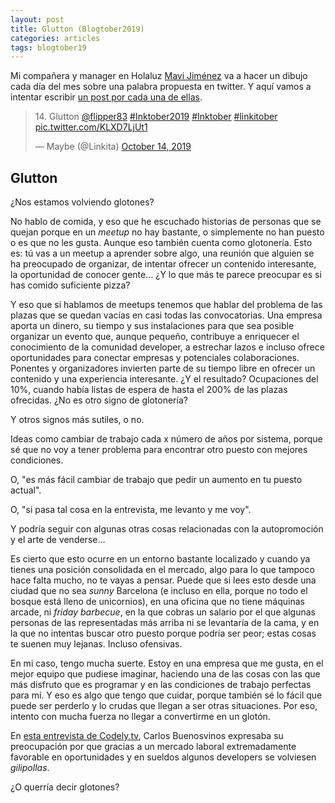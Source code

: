 ```yaml
---
layout: post
title: Glutton (Blogtober2019)
categories: articles
tags: blogtober19
---
```


Mi compañera y manager en Holaluz [Mavi Jiménez](https://twitter.com/Linkita) va a hacer un dibujo cada día del mes sobre una palabra propuesta en twitter. Y aquí vamos a intentar escribir [un post por cada una de ellas](https://franiglesias.github.io/blogtober19-status/).

<blockquote class="twitter-tweet" data-conversation="none" data-theme="dark"><p lang="en" dir="ltr">14. Glutton <a href="https://twitter.com/flipper83?ref_src=twsrc%5Etfw">@flipper83</a> <a href="https://twitter.com/hashtag/Inktober2019?src=hash&amp;ref_src=twsrc%5Etfw">#Inktober2019</a> <a href="https://twitter.com/hashtag/Inktober?src=hash&amp;ref_src=twsrc%5Etfw">#Inktober</a> <a href="https://twitter.com/hashtag/linkitober?src=hash&amp;ref_src=twsrc%5Etfw">#linkitober</a> <a href="https://t.co/KLXD7LjUt1">pic.twitter.com/KLXD7LjUt1</a></p>&mdash; Maybe (@Linkita) <a href="https://twitter.com/Linkita/status/1183832907690991619?ref_src=twsrc%5Etfw">October 14, 2019</a></blockquote> <script async src="https://platform.twitter.com/widgets.js" charset="utf-8"></script>

## Glutton

¿Nos estamos volviendo glotones?

No hablo de comida, y eso que he escuchado historias de personas que se quejan porque en un _meetup_ no hay bastante, o simplemente no han puesto o es que no les gusta. Aunque eso también cuenta como glotonería. Esto es: tú vas a un meetup a aprender sobre algo, una reunión que alguien se ha preocupado de organizar, de intentar ofrecer un contenido interesante, la oportunidad de conocer gente… ¿Y lo que más te parece preocupar es si has comido suficiente pizza?

Y eso que si hablamos de meetups tenemos que hablar del problema de las plazas que se quedan vacías en casi todas las convocatorias. Una empresa aporta un dinero, su tiempo y sus instalaciones para que sea posible organizar un evento que, aunque pequeño, contribuye a enriquecer el conocimiento de la comunidad developer, a estrechar lazos e incluso ofrece oportunidades para conectar empresas y potenciales colaboraciones. Ponentes y organizadores invierten parte de su tiempo libre en ofrecer un contenido y una experiencia interesante. ¿Y el resultado? Ocupaciones del 10%, cuando había listas de espera de hasta el 200% de las plazas ofrecidas. ¿No es otro signo de glotonería?

Y otros signos más sutiles, o no. 

Ideas como cambiar de trabajo cada x número de años por sistema, porque sé que no voy a tener problema para encontrar otro puesto con mejores condiciones.

O, "es más fácil cambiar de trabajo que pedir un aumento en tu puesto actual".

O, "si pasa tal cosa en la entrevista, me levanto y me voy".

Y podría seguir con algunas otras cosas relacionadas con la autopromoción y el arte de venderse…

Es cierto que esto ocurre en un entorno bastante localizado y cuando ya tienes una posición consolidada en el mercado, algo para lo que tampoco hace falta mucho, no te vayas a pensar. Puede que si lees esto desde una ciudad que no sea *sunny* Barcelona (e incluso en ella, porque no todo el bosque está lleno de unicornios), en una oficina que no tiene máquinas arcade, ni *friday barbecue*, en la que cobras un salario por el que algunas personas de las representadas más arriba ni se levantaría de la cama, y en la que no intentas buscar otro puesto porque podría ser peor; estas cosas te suenen muy lejanas. Incluso ofensivas.

En mi caso, tengo mucha suerte. Estoy en una empresa que me gusta, en el mejor equipo que pudiese imaginar, haciendo una de las cosas con las que más disfruto que es programar y en las condiciones de trabajo perfectas para mí. Y eso es algo que tengo que cuidar, porque también sé lo fácil que puede ser perderlo y lo crudas que llegan a ser otras situaciones. Por eso, intento con mucha fuerza no llegar a convertirme en un glotón.

En [esta entrevista de Codely.tv](https://www.youtube.com/watch?v=3NDTjXnhvok), Carlos Buenosvinos expresaba su preocupación por que gracias a un mercado laboral extremadamente favorable en oportunidades y en sueldos algunos developers se volviesen *gilipollas*.

¿O querría decir glotones?
